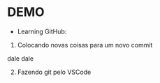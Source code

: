# DEMO

- Learning GitHub:

1. Colocando novas coisas para um novo commit

dale dale

2. Fazendo git pelo VSCode
